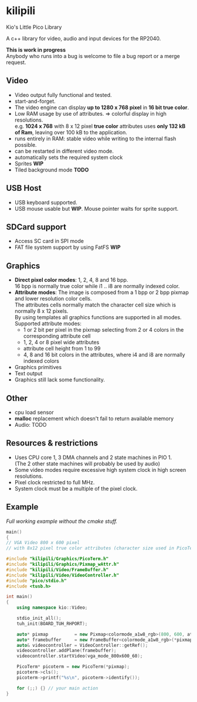 # kilipili
Kio's Little Pico Library

A c++ library for video, audio and input devices for the RP2040.

**This is work in progress**   
Anybody who runs into a bug is welcome to file a bug report or a merge request.

## Video 
- Video output fully functional and tested.
- start-and-forget.
- The video engine can display **up to 1280 x 768 pixel** in **16 bit true color**.  
- Low RAM usage by use of attributes. =\> colorful display in high resolutions.  
  e.g. **1024 x 768** with 8 x 12 pixel **true color** attributes uses **only 132 kB of Ram**, leaving over 100 kB to the application.
- runs entirely in RAM: stable video while writing to the internal flash possible.
- can be restarted in different video mode.
- automatically sets the required system clock  
- Sprites **WIP**
- Tiled background mode **TODO**

## USB Host
- USB keyboard supported. 
- USB mouse usable but **WIP**. Mouse pointer waits for sprite support.

## SDCard support
- Access SC card in SPI mode
- FAT file system support by using FatFS **WIP**

## Graphics
- **Direct pixel color modes**: 1, 2, 4, 8 and 16 bpp.  
  16 bpp is normally true color while i1 .. i8 are normally indexed color.
- **Attribute modes**: The image is composed from a 1 bpp or 2 bpp pixmap and lower resolution color cells.  
  The attributes cells normally match the character cell size which is normally 8 x 12 pixels.  
  By using templates all graphics functions are supported in all modes.  
  Supported attribute modes:
  - 1 or 2 bit per pixel in the pixmap selecting from 2 or 4 colors in the corresponding attribute cell
  - 1, 2, 4 or 8 pixel wide attributes
  - attribute cell height from 1 to 99
  - 4, 8 and 16 bit colors in the attributes, where i4 and i8 are normally indexed colors  
- Graphics primitives
- Text output
- Graphics still lack some functionality.

## Other
- cpu load sensor
- **malloc** replacement which doesn't fail to return available memory
- Audio: TODO

## Resources & restrictions
- Uses CPU core 1, 3 DMA channels and 2 state machines in PIO 1.  
  (The 2 other state machines will probably be used by audio)
- Some video modes require excessive high system clock in high screen resolutions.
- Pixel clock restricted to full MHz.
- System clock must be a multiple of the pixel clock.

## Example

*Full working example without the cmake stuff.*

```cpp
main()
{
// VGA Video 800 x 600 pixel
// with 8x12 pixel true color attributes (character size used in PicoTerm)

#include "kilipili/Graphics/PicoTerm.h"
#include "kilipili/Graphics/Pixmap_wAttr.h"
#include "kilipili/Video/FrameBuffer.h"
#include "kilipili/Video/VideoController.h"
#include "pico/stdio.h"
#include <tusb.h>

int main()
{
    using namespace kio::Video;

    stdio_init_all();
    tuh_init(BOARD_TUH_RHPORT);

    auto* pixmap          = new Pixmap<colormode_a1w8_rgb>(800, 600, attrheight_12px);
    auto* framebuffer     = new FrameBuffer<colormode_a1w8_rgb>(*pixmap, nullptr);
    auto& videocontroller = VideoController::getRef();
    videocontroller.addPlane(framebuffer);
    videocontroller.startVideo(vga_mode_800x600_60);

    PicoTerm* picoterm = new PicoTerm(*pixmap);
    picoterm->cls();
    picoterm->printf("%s\n", picoterm->identify());

    for (;;) {} // your main action
}
```


